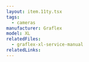 ```yaml
---
layout: item.11ty.tsx
tags:
  - cameras
manufacturer: Graflex
model: XL
relatedFiles:
  - graflex-xl-service-manual
relatedLinks:
---
```

